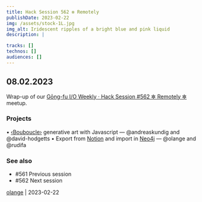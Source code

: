 ```yaml
---
title: Hack Session 562 ✼ Remotely
publishDate: 2023-02-22
img: /assets/stock-1L.jpg
img_alt: Iridescent ripples of a bright blue and pink liquid
description: |

tracks: []
technos: []
audiences: []
---
```


## 08.02.2023

Wrap-up of our [Gōng-fu I/O Weekly · Hack Session #562 ✼ Remotely ✼](https://www.meetup.com/fr-FR/gōngfuio/events/sgntbtyfcdblb/) meetup.

### Projects

• [‹Bouboucle›](http://bouboucle.com) generative art with Javascript — @andreaskundig and @david-hodgetts 
• Export from [Notion](https://notion.so/) and import in [Neo4j](https://neo4j.com/) — @olange and @rudifa

### See also

* #561 Previous session
* #562 Next session

[olange](https://github.com/olange) | 2023-02-22


